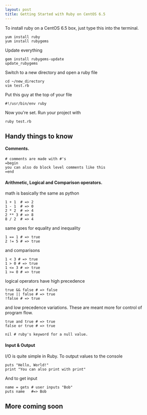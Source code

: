 ```yaml
---
layout: post
title: Getting Started with Ruby on CentOS 6.5
---
```


To install ruby on a CentOS 6.5 box, just type this into the terminal.

    yum install ruby
    yum install rubygems
    
Update everything

    gem install rubygems-update
    update_rubygems
    
Switch to a new directory and open a ruby file

    cd ~/new_directory
    vim test.rb
    
Put this guy at the top of your file

    #!/usr/bin/env ruby
    
Now you're set. Run your project with

    ruby test.rb
    
## Handy things to know

#### Comments.

    # comments are made with #'s
    =begin
    you can also do block level comments like this
    =end
    
#### Arithmetic, Logical and Comparison operators.

math is basically the same as python

    1 + 1  # => 2 
    1 - 1  # => 0
    2 * 2  # => 4
    2 ** 3 # => 8
    8 / 2  # => 4
    
same goes for equality and inequality

    1 == 1 # => true
    2 != 5 # => true
    
and comparisons

    1 < 3 # => true
    1 > 0 # => true
    1 <= 3 # => true
    1 >= 0 # => true
    
logical operators have high precedence

    true && false # => false
    true || false # => true
    !false # => true
    
and low precedence variations. These are meant more for control of program flow.

    true and true # => true
    false or true # => true
    
    nil # ruby's keyword for a null value.
   
#### Input & Output

I/O is quite simple in Ruby. To output values to the console

    puts "Hello, World!"
    print "You can also print with print"

And to get input

    name = gets # user inputs "Bob"
    puts name   #=> Bob

## More coming soon
